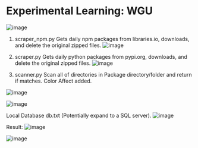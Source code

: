 # Experimental Learning: WGU
![image](https://user-images.githubusercontent.com/71614530/194676680-de3c7a29-8c68-4114-99e0-08cac2431232.png)


1. scraper_npm.py 
Gets daily npm packages from libraries.io, downloads, and delete the original zipped files.
![image](https://user-images.githubusercontent.com/71614530/191200035-82b83ce1-c922-42ad-9f9a-6302fc9b87e7.png)

2. scraper.py
Gets daily python packages from pypi.org, downloads, and delete the original zipped files.
![image](https://user-images.githubusercontent.com/71614530/191201007-94e2280b-e15d-46b8-9672-2ec34058800e.png)

3. scanner.py 
Scan all of directories in Package directory/folder and return if matches. Color Affect added.

![image](https://user-images.githubusercontent.com/71614530/191202030-4c5b413c-2063-4f70-abf4-8ca965c4f34d.png)

![image](https://user-images.githubusercontent.com/71614530/191202250-d1db0982-e2fc-4ddb-aeff-733c5837ea9f.png)


Local Database db.txt (Potentially expand to a SQL server). 
![image](https://user-images.githubusercontent.com/71614530/191207206-0da14916-87f8-47e7-a012-220b2d8df89a.png)


Result:
![image](https://user-images.githubusercontent.com/71614530/194676753-c2f971ba-a2b7-4fcc-979e-c5b2a4ad2af1.png)

![image](https://user-images.githubusercontent.com/71614530/194676758-2c2ddd9f-e218-4ee0-bde3-05b1e6e4e01d.png)
